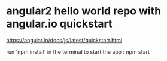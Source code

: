 # angular2 hello world repo with angular.io quickstart 

https://angular.io/docs/js/latest/quickstart.html

run 'npm install' in the terminal 
to start the app : npm start
